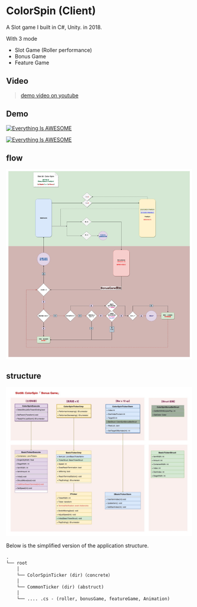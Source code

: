 

# ColorSpin (Client)
A Slot game I built in C#, Unity. in 2018.

With 3 mode
- Slot Game (Roller performance)
- Bonus Game
- Feature Game

## Video
> [demo video on youtube](https://youtu.be/lHvhE-ei7LI)

## Demo
[![Everything Is AWESOME](https://img.youtube.com/vi/lHvhE-ei7LI/0.jpg)](https://youtu.be/lHvhE-ei7LIg "Color Spin")


[![Everything Is AWESOME](https://img.youtube.com/vi/lHvhE-ei7LI/2.jpg)](https://youtu.be/lHvhE-ei7LIg "Color Spin")



## flow
![demo](/assets/flow.jpeg)



## structure

![demo](/assets/struct.jpeg)


Below is the simplified version of the application structure.
```
.
└── root
    │ 
    └── ColorSpinTicker (dir)（concrete）
    │ 
    └── CommonTicker (dir) (abstruct)
    │ 
    └── .... .cs - (roller, bonusGame, featureGame, Animation)

        
```







<br />
